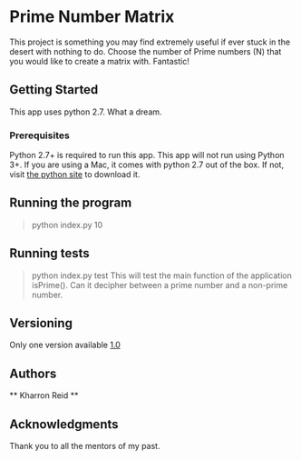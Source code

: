 
# Prime Number Matrix
This project is something you may find extremely useful if ever stuck in the desert with nothing to do.  Choose the number of Prime numbers (N) that you would like to create a matrix with.  Fantastic!

## Getting Started
This app uses python 2.7.  What a dream.

### Prerequisites 
Python 2.7+ is required to run this app.  This app will not run using Python 3+.  If you are using  a Mac, it comes with python 2.7 out of the box.  If not, visit [the python site](https://www.python.org/downloads/release/python-2716/) to download it.

## Running the program
> python index.py 10

## Running tests
> python index.py test
This will test the main function of the application isPrime().  Can it decipher between a prime number and a non-prime number.

## Versioning
Only one version available [1.0](https://senorcoders.com)

## Authors
** Kharron Reid **

## Acknowledgments
Thank you to all the mentors of my past.
